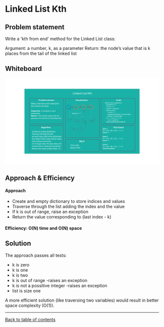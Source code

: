# Linked List Kth

## Problem statement

Write a 'kth from end' method for the Linked List class:

Argument:  a number, k, as a parameter
Return:  the node’s value that is k places from the tail of the linked list

## Whiteboard
![Whiteboard solution](./linkedlistkth.png)

## Approach & Efficiency
#### Approach
- Create and empty dictionary to store indices and values
- Traverse through the list adding the index and the value
- If k is out of range, raise an exception
- Return the value corresponding to (last index - k)

#### Efficiency: O(N) time and O(N) space

## Solution
The approach passes all tests:
- k is zero
- k is one
- k is two
- k is out of range -raises an exception
- k is not a possitive integer -raises an exception
- list is size one

A more efficient solution (like traversing two variables) would result in better space complexity (O(1)).

---

[Back to table of contents](../../README.md)
